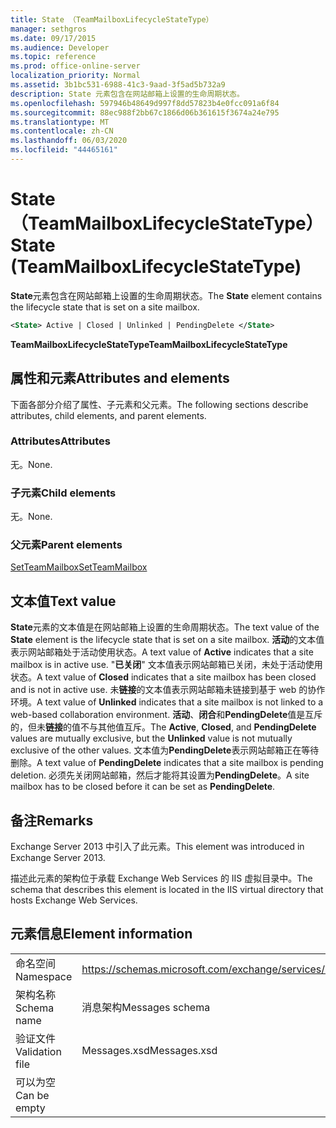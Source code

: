 ```yaml
---
title: State （TeamMailboxLifecycleStateType）
manager: sethgros
ms.date: 09/17/2015
ms.audience: Developer
ms.topic: reference
ms.prod: office-online-server
localization_priority: Normal
ms.assetid: 3b1bc531-6988-41c3-9aad-3f5ad5b732a9
description: State 元素包含在网站邮箱上设置的生命周期状态。
ms.openlocfilehash: 597946b48649d997f8dd57823b4e0fcc091a6f84
ms.sourcegitcommit: 88ec988f2bb67c1866d06b361615f3674a24e795
ms.translationtype: MT
ms.contentlocale: zh-CN
ms.lasthandoff: 06/03/2020
ms.locfileid: "44465161"
---
```

# <a name="state-teammailboxlifecyclestatetype"></a><span data-ttu-id="e068a-103">State （TeamMailboxLifecycleStateType）</span><span class="sxs-lookup"><span data-stu-id="e068a-103">State (TeamMailboxLifecycleStateType)</span></span>

<span data-ttu-id="e068a-104">**State**元素包含在网站邮箱上设置的生命周期状态。</span><span class="sxs-lookup"><span data-stu-id="e068a-104">The **State** element contains the lifecycle state that is set on a site mailbox.</span></span> 
  
```XML
<State> Active | Closed | Unlinked | PendingDelete </State>
```

<span data-ttu-id="e068a-105">**TeamMailboxLifecycleStateType**</span><span class="sxs-lookup"><span data-stu-id="e068a-105">**TeamMailboxLifecycleStateType**</span></span>

## <a name="attributes-and-elements"></a><span data-ttu-id="e068a-106">属性和元素</span><span class="sxs-lookup"><span data-stu-id="e068a-106">Attributes and elements</span></span>

<span data-ttu-id="e068a-107">下面各部分介绍了属性、子元素和父元素。</span><span class="sxs-lookup"><span data-stu-id="e068a-107">The following sections describe attributes, child elements, and parent elements.</span></span>
  
### <a name="attributes"></a><span data-ttu-id="e068a-108">Attributes</span><span class="sxs-lookup"><span data-stu-id="e068a-108">Attributes</span></span>

<span data-ttu-id="e068a-109">无。</span><span class="sxs-lookup"><span data-stu-id="e068a-109">None.</span></span>
  
### <a name="child-elements"></a><span data-ttu-id="e068a-110">子元素</span><span class="sxs-lookup"><span data-stu-id="e068a-110">Child elements</span></span>

<span data-ttu-id="e068a-111">无。</span><span class="sxs-lookup"><span data-stu-id="e068a-111">None.</span></span>
  
### <a name="parent-elements"></a><span data-ttu-id="e068a-112">父元素</span><span class="sxs-lookup"><span data-stu-id="e068a-112">Parent elements</span></span>

[<span data-ttu-id="e068a-113">SetTeamMailbox</span><span class="sxs-lookup"><span data-stu-id="e068a-113">SetTeamMailbox</span></span>](setteammailbox.md)
  
## <a name="text-value"></a><span data-ttu-id="e068a-114">文本值</span><span class="sxs-lookup"><span data-stu-id="e068a-114">Text value</span></span>

<span data-ttu-id="e068a-115">**State**元素的文本值是在网站邮箱上设置的生命周期状态。</span><span class="sxs-lookup"><span data-stu-id="e068a-115">The text value of the **State** element is the lifecycle state that is set on a site mailbox.</span></span> <span data-ttu-id="e068a-116">**活动**的文本值表示网站邮箱处于活动使用状态。</span><span class="sxs-lookup"><span data-stu-id="e068a-116">A text value of **Active** indicates that a site mailbox is in active use.</span></span> <span data-ttu-id="e068a-117">"**已关闭**" 文本值表示网站邮箱已关闭，未处于活动使用状态。</span><span class="sxs-lookup"><span data-stu-id="e068a-117">A text value of **Closed** indicates that a site mailbox has been closed and is not in active use.</span></span> <span data-ttu-id="e068a-118">未**链接**的文本值表示网站邮箱未链接到基于 web 的协作环境。</span><span class="sxs-lookup"><span data-stu-id="e068a-118">A text value of **Unlinked** indicates that a site mailbox is not linked to a web-based collaboration environment.</span></span> <span data-ttu-id="e068a-119">**活动**、**闭合**和**PendingDelete**值是互斥的，但未**链接**的值不与其他值互斥。</span><span class="sxs-lookup"><span data-stu-id="e068a-119">The **Active**, **Closed**, and **PendingDelete** values are mutually exclusive, but the **Unlinked** value is not mutually exclusive of the other values.</span></span> <span data-ttu-id="e068a-120">文本值为**PendingDelete**表示网站邮箱正在等待删除。</span><span class="sxs-lookup"><span data-stu-id="e068a-120">A text value of **PendingDelete** indicates that a site mailbox is pending deletion.</span></span> <span data-ttu-id="e068a-121">必须先关闭网站邮箱，然后才能将其设置为**PendingDelete**。</span><span class="sxs-lookup"><span data-stu-id="e068a-121">A site mailbox has to be closed before it can be set as **PendingDelete**.</span></span>
  
## <a name="remarks"></a><span data-ttu-id="e068a-122">备注</span><span class="sxs-lookup"><span data-stu-id="e068a-122">Remarks</span></span>

<span data-ttu-id="e068a-123">Exchange Server 2013 中引入了此元素。</span><span class="sxs-lookup"><span data-stu-id="e068a-123">This element was introduced in Exchange Server 2013.</span></span>
  
<span data-ttu-id="e068a-124">描述此元素的架构位于承载 Exchange Web Services 的 IIS 虚拟目录中。</span><span class="sxs-lookup"><span data-stu-id="e068a-124">The schema that describes this element is located in the IIS virtual directory that hosts Exchange Web Services.</span></span>
  
## <a name="element-information"></a><span data-ttu-id="e068a-125">元素信息</span><span class="sxs-lookup"><span data-stu-id="e068a-125">Element information</span></span>

|||
|:-----|:-----|
|<span data-ttu-id="e068a-126">命名空间</span><span class="sxs-lookup"><span data-stu-id="e068a-126">Namespace</span></span>  <br/> |https://schemas.microsoft.com/exchange/services/2006/messages  <br/> |
|<span data-ttu-id="e068a-127">架构名称</span><span class="sxs-lookup"><span data-stu-id="e068a-127">Schema name</span></span>  <br/> |<span data-ttu-id="e068a-128">消息架构</span><span class="sxs-lookup"><span data-stu-id="e068a-128">Messages schema</span></span>  <br/> |
|<span data-ttu-id="e068a-129">验证文件</span><span class="sxs-lookup"><span data-stu-id="e068a-129">Validation file</span></span>  <br/> |<span data-ttu-id="e068a-130">Messages.xsd</span><span class="sxs-lookup"><span data-stu-id="e068a-130">Messages.xsd</span></span>  <br/> |
|<span data-ttu-id="e068a-131">可以为空</span><span class="sxs-lookup"><span data-stu-id="e068a-131">Can be empty</span></span>  <br/> ||
   

